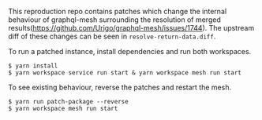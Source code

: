 This reproduction repo contains patches which change the internal behaviour of graphql-mesh surrounding the resolution of merged results(https://github.com/Urigo/graphql-mesh/issues/1744). The upstream diff of these changes can be seen in `resolve-return-data.diff`.

To run a patched instance, install dependencies and run both workspaces.

```
$ yarn install
$ yarn workspace service run start & yarn workspace mesh run start
```

To see existing behaviour, reverse the patches and restart the mesh.

```
$ yarn run patch-package --reverse
$ yarn workspace mesh run start
```
